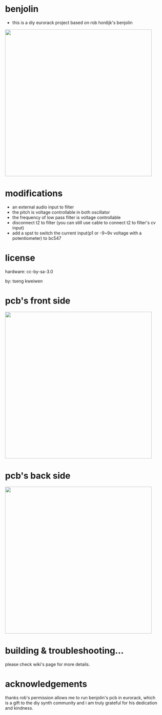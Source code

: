 # benjolin
* this is a diy eurorack project based on rob hordijk's benjolin 

<img src="https://cloud.githubusercontent.com/assets/15021145/25553005/d3c58190-2cda-11e7-86a0-99eca499a703.JPG" width="480">

# modifications
* an external audio input to filter
* the pitch is voltage controllable in both oscillator
* the frequency of low pass filter is voltage controllable
* disconnect t2 to filter (you can still use cable to connect t2 to filter's cv input)
* add a spst to switch the current input(p1 or -9~9v voltage with a potentiometer) to bc547 

# license
hardware: cc-by-sa-3.0


by: tseng kweiwen

# pcb's front side
<img src="https://cloud.githubusercontent.com/assets/15021145/25553008/ec268f5e-2cda-11e7-9e3f-ba969d126c5f.png" width="480">

# pcb's back side
<img src="https://cloud.githubusercontent.com/assets/15021145/25553009/ec29c958-2cda-11e7-9693-ededf0ead895.png" width="480">

# building & troubleshooting...
please check wiki's page for more details.

# acknowledgements
thanks rob's permission allows me to run benjolin's pcb in eurorack, which is a gift to the diy synth community and i am truly grateful for his dedication and kindness.
